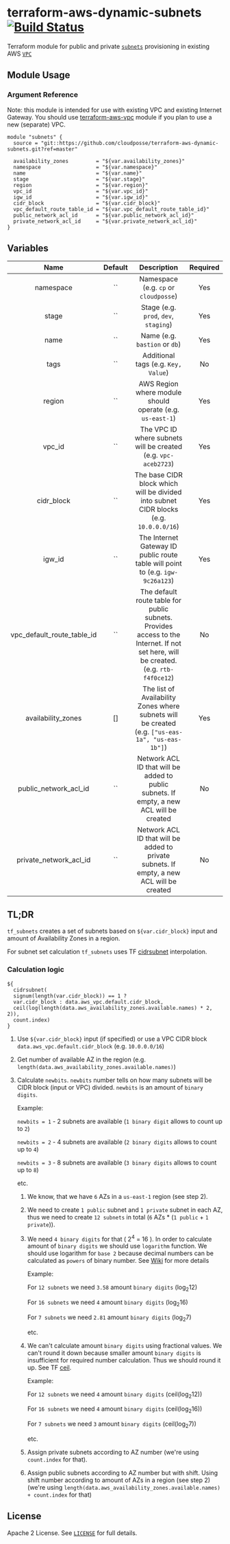 # terraform-aws-dynamic-subnets [![Build Status](https://travis-ci.org/cloudposse/terraform-aws-jenkins.svg)](https://travis-ci.org/cloudposse/terraform-aws-jenkins)

Terraform module for public and private [`subnets`](http://docs.aws.amazon.com/AmazonVPC/latest/UserGuide/VPC_Subnets.html) provisioning in existing AWS [`VPC`](https://aws.amazon.com/vpc)


## Module Usage

### Argument Reference

Note: this module is intended for use with existing VPC and existing Internet Gateway.
You should use [terraform-aws-vpc](https://github.com/cloudposse/terraform-aws-vpc) module if you plan to use a new (separate) VPC.

```hcl
module "subnets" {
  source = "git::https://github.com/cloudposse/terraform-aws-dynamic-subnets.git?ref=master"

  availability_zones         = "${var.availability_zones}"
  namespace                  = "${var.namespace}"
  name                       = "${var.name}"
  stage                      = "${var.stage}"
  region                     = "${var.region}"
  vpc_id                     = "${var.vpc_id}"
  igw_id                     = "${var.igw_id}"
  cidr_block                 = "${var.cidr_block}"
  vpc_default_route_table_id = "${var.vpc_default_route_table_id}"
  public_network_acl_id      = "${var.public_network_acl_id}"
  private_network_acl_id     = "${var.private_network_acl_id}"
}
```


## Variables

|  Name                        |  Default       |  Description                                                                                                                         | Required |
|:----------------------------:|:--------------:|:------------------------------------------------------------------------------------------------------------------------------------:|:--------:|
| namespace                    | ``             | Namespace (e.g. `cp` or `cloudposse`)                                                                                                | Yes      |
| stage                        | ``             | Stage (e.g. `prod`, `dev`, `staging`)                                                                                                | Yes      |
| name                         | ``             | Name  (e.g. `bastion` or `db`)                                                                                                       | Yes      |
| tags                         | ``             | Additional tags (e.g. `Key, Value`)                                                                                                  | No       |
| region                       | ``             | AWS Region where module should operate (e.g. `us-east-1`)                                                                            | Yes      |
| vpc_id                       | ``             | The VPC ID where subnets will be created (e.g. `vpc-aceb2723`)                                                                       | Yes      |
| cidr_block                   | ``             | The base CIDR block which will be divided into subnet CIDR blocks (e.g. `10.0.0.0/16`)                                               | Yes      |
| igw_id                       | ``             | The Internet Gateway ID public route table will point to (e.g. `igw-9c26a123`)                                                       | Yes      |
| vpc_default_route_table_id   | ``             | The default route table for public subnets. Provides access to the Internet. If not set here, will be created. (e.g. `rtb-f4f0ce12`) | No       |
| availability_zones           | []             | The list of Availability Zones where subnets will be created (e.g. `["us-eas-1a", "us-eas-1b"]`)                                     | Yes      |
| public_network_acl_id        | ``             | Network ACL ID that will be added to public subnets.  If empty, a new ACL will be created                                            | No       |
| private_network_acl_id       | ``             | Network ACL ID that will be added to private subnets.  If empty, a new ACL will be created                                           | No       |

## TL;DR

`tf_subnets` creates a set of subnets based on `${var.cidr_block}` input
and amount of Availability Zones in a region.

For subnet set calculation `tf_subnets` uses TF
[cidrsubnet](https://www.terraform.io/docs/configuration/interpolation.html#cidrsubnet-iprange-newbits-netnum-)
interpolation.

### Calculation logic

```hcl
${
  cidrsubnet(
  signum(length(var.cidr_block)) == 1 ?
  var.cidr_block : data.aws_vpc.default.cidr_block,
  ceil(log(length(data.aws_availability_zones.available.names) * 2, 2)),
  count.index)
}
```


1. Use `${var.cidr_block}` input (if specified) or
   use a VPC CIDR block `data.aws_vpc.default.cidr_block` (e.g. `10.0.0.0/16`)
2. Get number of available AZ in the region (e.g. `length(data.aws_availability_zones.available.names)`)
3. Calculate `newbits`. `newbits` number tells on how many subnets will
   be CIDR block (input or VPC) divided. `newbits` is an amount of `binary digits`.

    Example:

    `newbits = 1` - 2 subnets are available (`1 binary digit` allows to count up to `2`)

    `newbits = 2` - 4 subnets are available (`2 binary digits` allows to count up to `4`)

    `newbits = 3` - 8 subnets are available (`3 binary digits` allows to count up to `8`)


    etc.


    1. We know, that we have `6` AZs in a `us-east-1` region (see step 2).
    2. We need to create `1 public` subnet and `1 private` subnet in each AZ,
       thus we need to create `12 subnets` in total (`6` AZs * (`1 public` + `1 private`)).
    3. We need `4 binary digits` for that ( 2<sup>4</sup> = 16 ).
       In order to calculate amount of `binary digits` we should use `logarithm`
       function. We should use logarithm for `base 2` because decimal numbers
       can be calculated as `powers` of binary number.
       See [Wiki](https://en.wikipedia.org/wiki/Binary_number#Decimal)
       for more details

       Example:

       For `12 subnets` we need `3.58` amount `binary digits` (log<sub>2</sub>12)

       For `16 subnets` we need `4` amount `binary digits` (log<sub>2</sub>16)

       For `7 subnets` we need `2.81` amount `binary digits` (log<sub>2</sub>7)

       etc.

    4. We can't calculate amount `binary digits` using fractional values.
       We can't round it down because smaller amount `binary digits` is
       insufficient for required number calculation.
       Thus we should round it up. See TF [ceil](https://www.terraform.io/docs/configuration/interpolation.html#ceil-float-).

       Example:

       For `12 subnets` we need `4` amount `binary digits` (ceil(log<sub>2</sub>12))

       For `16 subnets` we need `4` amount `binary digits` (ceil(log<sub>2</sub>16))

       For `7 subnets` we need `3` amount `binary digits` (ceil(log<sub>2</sub>7))

       etc.

    5. Assign private subnets according to AZ number (we're using `count.index` for that).
    6. Assign public subnets according to AZ number but with shift.
       Using shift number according to amount of AZs in a region (see step 2)
       (we're using `length(data.aws_availability_zones.available.names) + count.index` for that)


## License

Apache 2 License. See [`LICENSE`](LICENSE) for full details.
